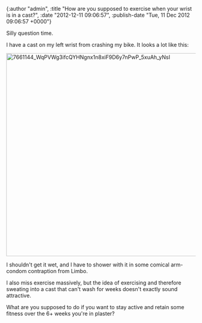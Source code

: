 

{:author "admin", :title "How are you supposed to exercise when your wrist is in a cast?", :date "2012-12-11 09:06:57", :publish-date "Tue, 11 Dec 2012 09:06:57 +0000"}



<!-- content below -->

Silly question time.

I have a cast on my left wrist from crashing my bike. It looks a lot like this:

<a href="http://chrisadams.me.uk/wordpress/wp-content/uploads/2012/12/7661144_WqPVWg3ifcQYHNgnx1n8xiF9D6y7nPwP_5xuAh_yNsI.jpeg"><img src="http://chrisadams.me.uk/wordpress/wp-content/uploads/2012/12/7661144_WqPVWg3ifcQYHNgnx1n8xiF9D6y7nPwP_5xuAh_yNsI.jpeg" alt="7661144_WqPVWg3ifcQYHNgnx1n8xiF9D6y7nPwP_5xuAh_yNsI" width="540" height="540" class="alignnone size-full wp-image-835" /></a>

I shouldn't get it wet, and I have to shower with it in some comical arm-condom contraption from Limbo.

I also miss exercise massively, but the idea of exercising and therefore sweating into a cast that can't wash for weeks doesn't exactly sound attractive.

What are you supposed to do if you want to stay active and retain some fitness over the 6+ weeks you're in plaster?

